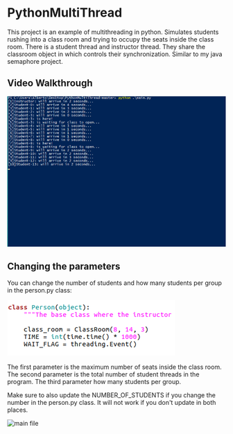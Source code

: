 # PythonMultiThread
This project is an example of multithreading in python. Simulates students rushing into a class room and trying to occupy the seats inside the class room. There is a student thread and instructor thread. They share the classroom object in which controls their synchronization. Similar to my java semaphore project.

## Video Walkthrough

![gif file](https://raw.githubusercontent.com/afranco07/PythonMultiThread/master/python_multi_gif.gif)

## Changing the parameters
You can change the number of students and how many students per group in the person.py class:

![person class file](https://raw.githubusercontent.com/afranco07/PythonMultiThread/master/change_parameters_class.png)

The first parameter is the maximum number of seats inside the class room. The second parameter is the total number of student threads in the program. The third parameter how many students per group.

Make sure to also update the NUMBER_OF_STUDENTS if you change the number in the person.py class. It will not work if you don't update in both places.

![main file]()
